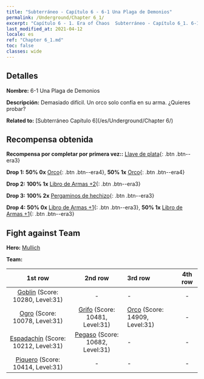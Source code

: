 ```yaml
---
title: "Subterráneo - Capítulo 6 - 6-1 Una Plaga de Demonios"
permalink: /Underground/Chapter 6_1/
excerpt: "Capítulo 6 - 1. Era of Chaos  Subterráneo - Capítulo 6_1. 6-1 Una Plaga de Demonios"
last_modified_at: 2021-04-12
locale: es
ref: "Chapter 6_1.md"
toc: false
classes: wide
---
```


## Detalles

 **Nombre:** 6-1 Una Plaga de Demonios

 **Descripción:** Demasiado difícil. Un orco solo confía en su arma. ¿Quieres probar?

 **Related to:** [Subterráneo Capítulo 6](/es/Underground/Chapter 6/)

## Recompensa obtenida

 **Recompensa por completar por primera vez::** [Llave de plata](/es/Items/con_693/){: .btn .btn--era3}

 **Drop 1:** **50% 0x** [Orco](/es/Items/unt_219/){: .btn .btn--era4}, **50% 1x** [Orco](/es/Items/unt_219/){: .btn .btn--era4}

 **Drop 2:** **100% 1x** [Libro de Armas +2](/es/Items/mat_32/){: .btn .btn--era3}

 **Drop 3:** **100% 2x** [Pergaminos de hechizo](/es/Items/con_694/){: .btn .btn--era3}

 **Drop 4:** **50% 0x** [Libro de Armas +1](/es/Items/mat_25/){: .btn .btn--era3}, **50% 1x** [Libro de Armas +1](/es/Items/mat_25/){: .btn .btn--era3}


## Fight against Team
 **Hero:** [Mullich](/es/heroes/Mullich/)

 **Team:**


  | 1st row | 2nd row | 3rd row | 4th row |
  |:----:|:----:|:----|:----:|
  | [Goblin](/es/units/Goblin/) (Score: 10280, Level:31)  | - | - | - |
  | [Ogro](/es/units/Ogre/) (Score: 10078, Level:31)  | [Grifo](/es/units/Griffin/) (Score: 10481, Level:31)  | [Orco](/es/units/Orc/) (Score: 14909, Level:31)  | - |
  | [Espadachín](/es/units/Swordsman/) (Score: 10212, Level:31)  | [Pegaso](/es/units/Pegasus/) (Score: 10682, Level:31)  | - | - |
  | [Piquero](/es/units/Pikeman/) (Score: 10414, Level:31)  | - | - | - |


